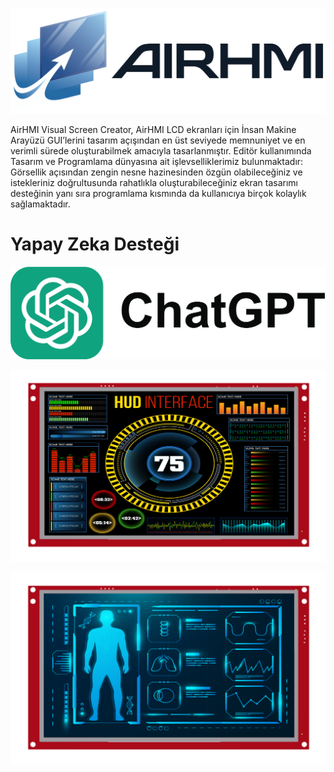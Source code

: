 ![Açıklama Metni](img/airhmiLogo.png)

AirHMI Visual Screen Creator, AirHMI LCD ekranları için İnsan Makine Arayüzü GUI’lerini tasarım açışından en üst seviyede memnuniyet ve en verimli sürede oluşturabilmek amacıyla tasarlanmıştır. Editör kullanımında Tasarım ve Programlama dünyasına ait işlevselliklerimiz bulunmaktadır: Görsellik açısından zengin nesne hazinesinden özgün olabileceğiniz ve istekleriniz doğrultusunda rahatlıkla oluşturabileceğiniz ekran tasarımı desteğinin yanı sıra programlama kısmında da kullanıcıya birçok kolaylık sağlamaktadır.

# Yapay Zeka Desteği


[![GitHub Logo](img/chat_gpt.png)](https://chatgpt.com/g/g-67bdb9fefaf0819188b0b92f73c22848-airhmi)

![Açıklama Metni](img/1.png)

![Açıklama Metni](img/2.png)
